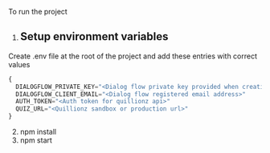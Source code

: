 To run the project
1) ## Setup environment variables
Create .env file at the root of the project and add these entries with correct values

```js
{
  DIALOGFLOW_PRIVATE_KEY="<Dialog flow private key provided when creating application in dialog flow>"
  DIALOGFLOW_CLIENT_EMAIL="<Dialog flow registered email address>"
  AUTH_TOKEN="<Auth token for quillionz api>"
  QUIZ_URL="<Quillionz sandbox or production url>"
}
```
2) npm install
3) npm start
